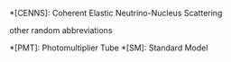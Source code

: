 
*[CENNS]: Coherent Elastic Neutrino-Nucleus Scattering

other random abbreviations

*[PMT]: Photomultiplier Tube
*[SM]: Standard Model
